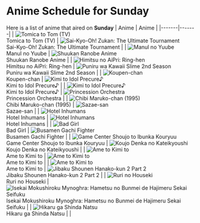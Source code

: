 # Anime Schedule for Sunday
Here is a list of anime that aired on **Sunday** 
| Anime | Anime |
|-------|-------|
| ![Tomica to Tom (TV)](https://cdn.myanimelist.net/images/anime/1521/151096.webp)<br>Tomica to Tom (TV) | ![Sai-Kyo-Oh! Zukan: The Ultimate Tournament](https://cdn.myanimelist.net/images/anime/1531/150143.webp)<br>Sai-Kyo-Oh! Zukan: The Ultimate Tournament |
| ![Manul no Yuube](https://cdn.myanimelist.net/images/anime/1980/96936.webp)<br>Manul no Yuube | ![Shuukan Ranobe Anime](https://cdn.myanimelist.net/images/anime/1260/150826.webp)<br>Shuukan Ranobe Anime |
| ![Himitsu no AiPri: Ring-hen](https://cdn.myanimelist.net/images/anime/1799/148164.webp)<br>Himitsu no AiPri: Ring-hen | ![Puniru wa Kawaii Slime 2nd Season](https://cdn.myanimelist.net/images/anime/1415/150405.webp)<br>Puniru wa Kawaii Slime 2nd Season |
| ![Koupen-chan](https://cdn.myanimelist.net/images/anime/1533/146981.webp)<br>Koupen-chan | ![Kimi to Idol Precure♪](https://cdn.myanimelist.net/images/anime/1277/147358.webp)<br>Kimi to Idol Precure♪ |
| ![Kimi to Idol Precure♪](https://cdn.myanimelist.net/images/anime/1277/147358.webp)<br>Kimi to Idol Precure♪ | ![Princession Orchestra](https://cdn.myanimelist.net/images/anime/1831/149970.webp)<br>Princession Orchestra |
| ![Chibi Maruko-chan (1995)](https://cdn.myanimelist.net/images/anime/1108/100604.webp)<br>Chibi Maruko-chan (1995) | ![Sazae-san](https://cdn.myanimelist.net/images/anime/1008/98996.webp)<br>Sazae-san |
| ![Hotel Inhumans](https://cdn.myanimelist.net/images/anime/1900/150443.webp)<br>Hotel Inhumans | ![Hotel Inhumans](https://cdn.myanimelist.net/images/anime/1900/150443.webp)<br>Hotel Inhumans |
| ![Bad Girl](https://cdn.myanimelist.net/images/anime/1672/148848.webp)<br>Bad Girl | ![Busamen Gachi Fighter](https://cdn.myanimelist.net/images/anime/1454/150515.webp)<br>Busamen Gachi Fighter |
| ![Game Center Shoujo to Ibunka Kouryuu](https://cdn.myanimelist.net/images/anime/1943/149719.webp)<br>Game Center Shoujo to Ibunka Kouryuu | ![Koujo Denka no Kateikyoushi](https://cdn.myanimelist.net/images/anime/1445/150685.webp)<br>Koujo Denka no Kateikyoushi |
| ![Ame to Kimi to](https://cdn.myanimelist.net/images/anime/1329/150512.webp)<br>Ame to Kimi to | ![Ame to Kimi to](https://cdn.myanimelist.net/images/anime/1329/150512.webp)<br>Ame to Kimi to |
| ![Ame to Kimi to](https://cdn.myanimelist.net/images/anime/1329/150512.webp)<br>Ame to Kimi to | ![Jibaku Shounen Hanako-kun 2 Part 2](https://cdn.myanimelist.net/images/anime/1484/150617.webp)<br>Jibaku Shounen Hanako-kun 2 Part 2 |
| ![Ruri no Houseki](https://cdn.myanimelist.net/images/anime/1431/148742.webp)<br>Ruri no Houseki | ![Isekai Mokushiroku Mynoghra: Hametsu no Bunmei de Hajimeru Sekai Seifuku](https://cdn.myanimelist.net/images/anime/1782/150383.webp)<br>Isekai Mokushiroku Mynoghra: Hametsu no Bunmei de Hajimeru Sekai Seifuku |
| ![Hikaru ga Shinda Natsu](https://cdn.myanimelist.net/images/anime/1104/148614.webp)<br>Hikaru ga Shinda Natsu |  |
